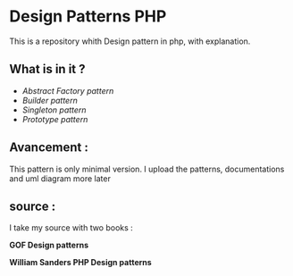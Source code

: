 # Design Patterns PHP

This is a repository whith Design pattern in php,
with explanation.

## What is in it ?

- *Abstract Factory pattern*
- *Builder pattern*
- *Singleton pattern*
- *Prototype pattern*

## Avancement :
This pattern is only minimal version.
I upload the patterns, documentations and uml diagram more later

## source :
I take my source with two books :

__GOF Design patterns__ 

__William Sanders PHP Design patterns__


